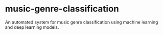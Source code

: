 # music-genre-classification
An automated system for music genre classification using machine learning and deep learning models.
